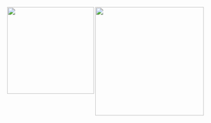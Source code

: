 


<img  align='right'
      src='https://media0.giphy.com/media/v1.Y2lkPTc5MGI3NjExMjZ5aDFienJucjBhMW01NDBkZzN0MzVkYXh4cXdsbm1nOWNid3hhNSZlcD12MV9pbnRlcm5hbF9naWZfYnlfaWQmY3Q9Zw/WtOkaikiwaR87ZvAFH/giphy.gif'
      width= '250px'>

<img   align='right'
      src='https://media0.giphy.com/media/v1.Y2lkPTc5MGI3NjExMjZ5aDFienJucjBhMW01NDBkZzN0MzVkYXh4cXdsbm1nOWNid3hhNSZlcD12MV9pbnRlcm5hbF9naWZfYnlfaWQmY3Q9Zw/WtOkaikiwaR87ZvAFH/giphy.gif'
      width='200px'>

          
